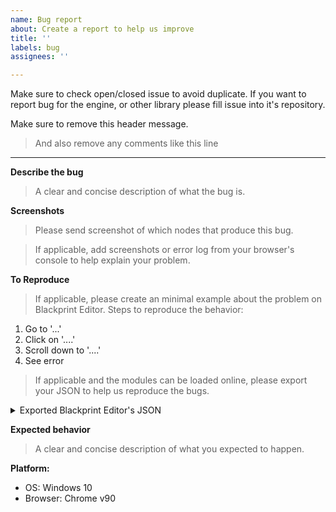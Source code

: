 ```yaml
---
name: Bug report
about: Create a report to help us improve
title: ''
labels: bug
assignees: ''

---
```


Make sure to check open/closed issue to avoid duplicate.
If you want to report bug for the engine, or other library please fill issue into it's repository.

Make sure to remove this header message.
> And also remove any comments like this line

---

**Describe the bug**
> A clear and concise description of what the bug is.

**Screenshots**
> Please send screenshot of which nodes that produce this bug.

> If applicable, add screenshots or error log from your browser's console to help explain your problem.

**To Reproduce**
> If applicable, please create an minimal example about the problem on Blackprint Editor.
Steps to reproduce the behavior:

1. Go to '...'
2. Click on '....'
3. Scroll down to '....'
4. See error

> If applicable and the modules can be loaded online, please export your JSON to help us reproduce the bugs.

<details>
  <summary>Exported Blackprint Editor's JSON</summary>

  {...Replace this text with your JSON...}
</details>

**Expected behavior**
> A clear and concise description of what you expected to happen.

**Platform:**
 - OS: Windows 10
 - Browser: Chrome v90
